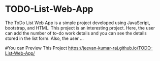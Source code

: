 # TODO-List-Web-App
The ToDo List Web App is a simple project developed using JavaScript, bootstrap, and HTML. This project is an interesting project. Here, the user can add the number of to-do work details and you can see the details stored in the list form. Also, the user ...

#You can Preview This Project https://jeevan-kumar-raj.github.io/TODO-List-Web-App/

